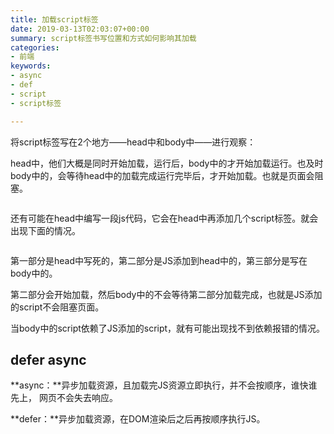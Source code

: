 ```yaml
---
title: 加载script标签
date: 2019-03-13T02:03:07+00:00
summary: script标签书写位置和方式如何影响其加载
categories:
- 前端
keywords:
- async
- def
- script
- script标签

---
```

将script标签写在2个地方——head中和body中——进行观察：

head中，他们大概是同时开始加载，运行后，body中的才开始加载运行。也及时body中的，会等待head中的加载完成运行完毕后，才开始加载。也就是页面会阻塞。<figure class="wp-block-image">

<img src="/uploads/2019/03/image-4-1024x409.png" alt="" class="wp-image-296"   /> </figure> 

还有可能在head中编写一段js代码，它会在head中再添加几个script标签。就会出现下面的情况。<figure class="wp-block-image">

<img src="/uploads/2019/03/image-5-1024x437.png" alt="" class="wp-image-297"   /> </figure> 

第一部分是head中写死的，第二部分是JS添加到head中的，第三部分是写在body中的。

第二部分会开始加载，然后body中的不会等待第二部分加载完成，也就是JS添加的script不会阻塞页面。

当body中的script依赖了JS添加的script，就有可能出现找不到依赖报错的情况。

## **defer async**

**async：**异步加载资源，且加载完JS资源立即执行，并不会按顺序，谁快谁先上， 网页不会失去响应。

**defer：**异步加载资源，在DOM渲染后之后再按顺序执行JS。